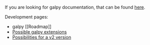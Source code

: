If you are looking for galpy documentation, that can be found [here](http://galpy.readthedocs.org/).

Development pages:

* galpy [[Roadmap]]
* [Possible galpy extensions](Possible-galpy-extensions)
* [Possibilities for a v2 version](Possibilities-for-a-v2-version)